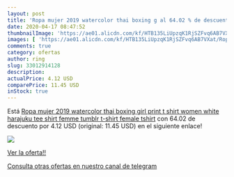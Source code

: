 ```yaml
---
layout: post
title: 'Ropa mujer 2019 watercolor thai boxing g al 64.02 % de descuento'
date: 2020-04-17 08:47:52
thumbnailImage: 'https://ae01.alicdn.com/kf/HTB135LiUpzqK1RjSZFvq6AB7VXat/Ropa-mujer-2019-watercolor-thai-boxing-girl-print-t-shirt-women-white-harajuku-tee-shirt-femme.jpg_350x350._SL200_.jpg'
images: [ 'https://ae01.alicdn.com/kf/HTB135LiUpzqK1RjSZFvq6AB7VXat/Ropa-mujer-2019-watercolor-thai-boxing-girl-print-t-shirt-women-white-harajuku-tee-shirt-femme.jpg_350x350._SL200_.jpg' ]
comments: true
category: ofertas
author: ring
slug: 33012914128
description:
actualPrice: 4.12 USD
comparePrice: 11.45 USD
inStock: true
---
```


Está [Ropa mujer 2019 watercolor thai boxing girl print t shirt women white harajuku tee shirt femme tumblr t-shirt female tshirt](https://www.amazon.com/dp/33012914128/?tag=redken08-20) con 64.02 de descuento por 4.12 USD (original: 11.45 USD) en el siguiente enlace!

[![](https://ae01.alicdn.com/kf/HTB135LiUpzqK1RjSZFvq6AB7VXat/Ropa-mujer-2019-watercolor-thai-boxing-girl-print-t-shirt-women-white-harajuku-tee-shirt-femme.jpg_350x350._SL200_.jpg)](https://www.amazon.com/dp/33012914128/?tag=redken08-20)

[Ver la oferta!!](https://www.amazon.com/dp/33012914128/?tag=redken08-20)

[Consulta otras ofertas en nuestro canal de telegram](https://t.me/s/ofertas25)
